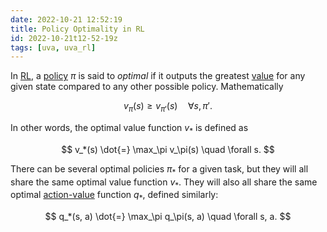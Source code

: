 ```yaml
---
date: 2022-10-21 12:52:19
title: Policy Optimality in RL
id: 2022-10-21t12-52-19z
tags: [uva, uva_rl]
---
```


In [RL](./2022-10-20t15-15-55z.md), a [policy](./2022-10-21t10-19-39z.md) $\pi$
is said to _optimal_ if it outputs the greatest
[value](./2022-10-21t10-45-34z.md) for any given state compared to any other
possible policy. Mathematically

$$
v_\pi(s) \geq v_{\pi'}(s) \quad \forall s, \pi'.
$$

In other words, the optimal value function $v_*$ is defined as

$$
v_*(s) \dot{=} \max_\pi v_\pi(s) \quad \forall s.
$$

There can be several optimal policies $\pi_*$ for a given task, but they will
all share the same optimal value function $v_*$. They will also all share the
same optimal [action-value](./2022-10-21t11-09-20z.md) function $q_*$, defined
similarly:

$$
q_*(s, a) \dot{=} \max_\pi q_\pi(s, a) \quad \forall s, a.
$$
